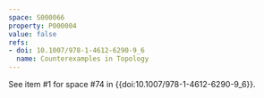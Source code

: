 ```yaml
---
space: S000066
property: P000004
value: false
refs:
- doi: 10.1007/978-1-4612-6290-9_6
  name: Counterexamples in Topology
---
```


See item #1 for space #74 in {{doi:10.1007/978-1-4612-6290-9_6}}.
